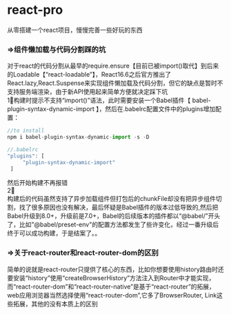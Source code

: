 # react-pro
从零搭建一个react项目，慢慢完善一些好玩的东西


<h3>=>组件懒加载与代码分割踩的坑</h3>
对于react的代码分割从最早的require.ensure【目前已被import()取代】到后来的Loadable【“react-loadable”】，React16.6之后官方推出了React.lazy,React.Suspense来实现组件懒加载及代码分割，但它的缺点是暂时不支持服务端渲染，由于新API使用起来简单方便就决定踩下坑
<br>1⃣️构建时提示不支持“import()”语法，此时需要安装一个Babel插件【 babel-plugin-syntax-dynamic-import 】，然后在.babelrc配置文件中的plugins增加配置：

```js
//to install
npm i babel-plugin-syntax-dynamic-import -s -D

//.babelrc
"plugins": [
     "plugin-syntax-dynamic-import"
 ]
```
然后开始构建不再报错
<br>2⃣️<br>构建后的代码虽然支持了异步加载组件但打包后的chunkFile却没有把异步组件切割，找了很多原因也没有解决，最后怀疑是Babel插件的版本过低导致的,然后把Babel升级到8.0+，升级前是7.0+，Babel的后续版本的插件都以“@babel/”开头了，比如"@babel/preset-env"的配置方法都发生了些许变化，经过一番升级后终于可以成功构建，于是结案了。。
<h3>=>关于react-router和react-router-dom的区别</h3>
简单的说就是react-router只提供了核心的东西，比如你想要使用history路由时还要安装“history”使用“createBrowserHistory”方法注入到Router中才能实现，而“react-router-dom”和“react-router-native”是基于“react-router”的拓展，web应用浏览器当然选择使用“react-router-dom”,它多了BrowserRouter, Link这些拓展，其他的没有本质上的区别
